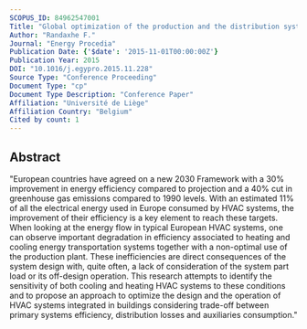 ```yaml
---
SCOPUS_ID: 84962547001
Title: "Global optimization of the production and the distribution system for typical European HVAC systems"
Author: "Randaxhe F."
Journal: "Energy Procedia"
Publication Date: {'$date': '2015-11-01T00:00:00Z'}
Publication Year: 2015
DOI: "10.1016/j.egypro.2015.11.228"
Source Type: "Conference Proceeding"
Document Type: "cp"
Document Type Description: "Conference Paper"
Affiliation: "Université de Liège"
Affiliation Country: "Belgium"
Cited by count: 1
---
```


## Abstract
"European countries have agreed on a new 2030 Framework with a 30% improvement in energy efficiency compared to projection and a 40% cut in greenhouse gas emissions compared to 1990 levels. With an estimated 11% of all the electrical energy used in Europe consumed by HVAC systems, the improvement of their efficiency is a key element to reach these targets. When looking at the energy flow in typical European HVAC systems, one can observe important degradation in efficiency associated to heating and cooling energy transportation systems together with a non-optimal use of the production plant. These inefficiencies are direct consequences of the system design with, quite often, a lack of consideration of the system part load or its off-design operation. This research attempts to identify the sensitivity of both cooling and heating HVAC systems to these conditions and to propose an approach to optimize the design and the operation of HVAC systems integrated in buildings considering trade-off between primary systems efficiency, distribution losses and auxiliaries consumption."
